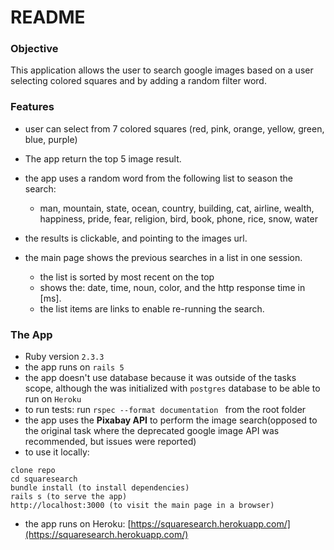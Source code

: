 # README
### Objective
This application allows the user to search google images based on a user selecting colored squares and by adding a random filter word.

### Features

- user can select from 7 colored squares (red, pink, orange, yellow, green, blue, purple)
- The app return the top 5 image result.
- the app uses a random word from the following list to season the search:
  - man, mountain, state, ocean, country, building, cat, airline, wealth, happiness, pride, fear, religion, bird, book, phone, rice, snow, water

- the results is clickable, and pointing to the images url.
- the main page shows the previous searches in a list in one session.
  - the list is sorted by most recent on the top
  - shows the: date, time, noun, color, and the http response time in [ms].
  - the list items are links to enable re-running the search.


### The App
- Ruby version `2.3.3`
- the app runs on `rails 5`
- the app doesn't use database because it was outside of the tasks scope, although the was initialized with `postgres` database to be able to run on `Heroku`
- to run tests: run `rspec --format documentation ` from the root folder
- the app uses the **Pixabay API** to perform the image search(opposed to the original task where the deprecated google image API was recommended, but issues were reported)
- to use it locally:
```
clone repo
cd squaresearch
bundle install (to install dependencies)
rails s (to serve the app)
http://localhost:3000 (to visit the main page in a browser)
```

- the app runs on Heroku: [https://squaresearch.herokuapp.com/](https://squaresearch.herokuapp.com/)
